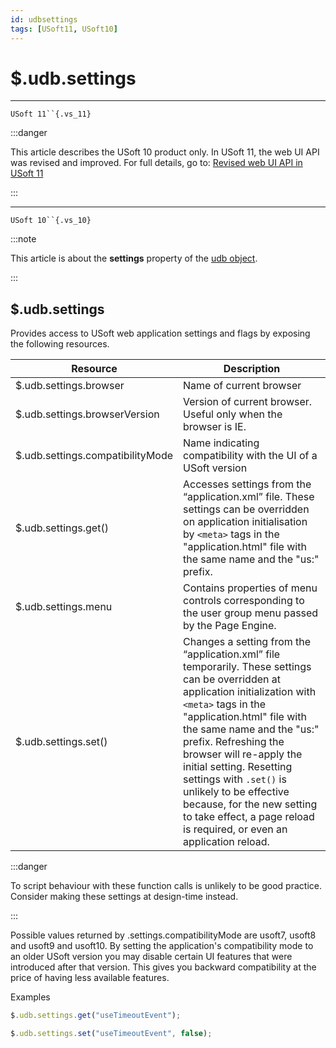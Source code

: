 ```yaml
---
id: udbsettings
tags: [USoft11, USoft10]
---
```

# $.udb.settings

----

`USoft 11``{.vs_11}`

:::danger

This article describes the USoft 10 product only.
In USoft 11, the web UI API was revised and improved. For full details, go to:
[Revised web UI API in USoft 11](/docs/Web_and_app_UIs/UDB_udb/Revised_web_UI_API_in_USoft_11.md)

:::

----

`USoft 10``{.vs_10}`

:::note

This article is about the **settings** property of the [udb object](/docs/Web_and_app_UIs/UDB_udb).

:::

## **$.udb.settings**

Provides access to USoft web application settings and flags by exposing the following resources.

|**Resource**|**Description**|
|--------|--------|
|$.udb.settings.browser|Name of current browser|
|$.udb.settings.browserVersion|Version of current browser. Useful only when the browser is IE.|
|$.udb.settings.compatibilityMode|Name indicating compatibility with the UI of a USoft version|
|$.udb.settings.get()|Accesses settings from the “application.xml” file.  These settings can be overridden on application initialisation by `<meta>` tags in the "application.html" file with the same name and the "us:" prefix. |
|$.udb.settings.menu|Contains properties of menu controls corresponding to the user group menu passed by the Page Engine.|
|$.udb.settings.set()|Changes a setting from the “application.xml” file temporarily.  These settings can be overridden at application initialization with `<meta>` tags in the "application.html" file with the same name and the "us:" prefix.  Refreshing the browser will re-apply the initial setting.  Resetting settings with `.set()` is unlikely to be effective because, for the new setting to take effect, a page reload is required, or even an application reload.|

:::danger

To script behaviour with these function calls is unlikely to be good practice. Consider making these settings at design-time instead.

:::

Possible values returned by .settings.compatibilityMode are usoft7, usoft8 and usoft9 and usoft10. By setting the application's compatibility mode to an older USoft version you may disable certain UI features that were introduced after that version. This gives you backward compatibility at the price of having less available features.

Examples

```js
$.udb.settings.get("useTimeoutEvent");
```

```js
$.udb.settings.set("useTimeoutEvent", false);
```
